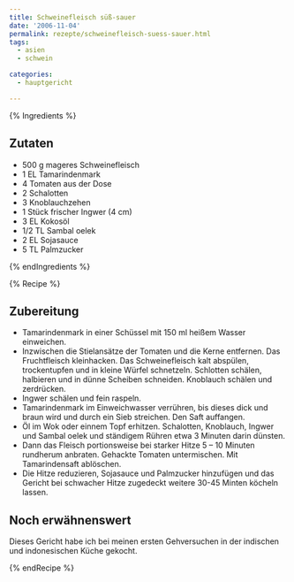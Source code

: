 ```yaml
---
title: Schweinefleisch süß-sauer
date: '2006-11-04'
permalink: rezepte/schweinefleisch-suess-sauer.html
tags:
  - asien
  - schwein

categories:
  - hauptgericht

---
```


{% Ingredients %}

## Zutaten

- 500 g mageres Schweinefleisch
- 1 EL Tamarindenmark
- 4 Tomaten aus der Dose
- 2 Schalotten
- 3 Knoblauchzehen
- 1 Stück frischer Ingwer (4 cm)
- 3 EL Kokosöl
- 1/2 TL Sambal oelek
- 2 EL Sojasauce
- 5 TL Palmzucker

{% endIngredients %}

{% Recipe %}

## Zubereitung

- Tamarindenmark in einer Schüssel mit 150 ml heißem Wasser einweichen.
- Inzwischen die Stielansätze der Tomaten und die Kerne entfernen. Das Fruchtfleisch kleinhacken. Das Schweinefleisch kalt abspülen, trockentupfen und in kleine Würfel schnetzeln. Schlotten schälen, halbieren und in dünne Scheiben schneiden. Knoblauch schälen und zerdrücken.
- Ingwer schälen und fein raspeln.
- Tamarindenmark im Einweichwasser verrühren, bis dieses dick und braun wird und durch ein Sieb streichen. Den Saft auffangen.
- Öl im Wok oder einnem Topf erhitzen. Schalotten, Knoblauch, Ingwer und Sambal oelek und ständigem Rühren etwa 3 Minuten darin dünsten.
- Dann das Fleisch portionsweise bei starker Hitze 5 – 10 Minuten rundherum anbraten. Gehackte Tomaten untermischen. Mit Tamarindensaft ablöschen.
- Die Hitze reduzieren, Sojasauce und Palmzucker hinzufügen und das Gericht bei schwacher Hitze zugedeckt weitere 30-45 Minten köcheln lassen.

## Noch erwähnenswert

Dieses Gericht habe ich bei meinen ersten Gehversuchen in der indischen und indonesischen Küche gekocht.

{% endRecipe %}
